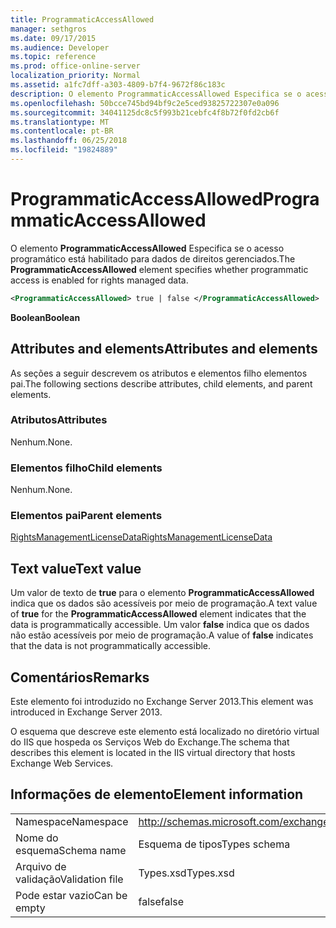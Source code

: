 ```yaml
---
title: ProgrammaticAccessAllowed
manager: sethgros
ms.date: 09/17/2015
ms.audience: Developer
ms.topic: reference
ms.prod: office-online-server
localization_priority: Normal
ms.assetid: a1fc7dff-a303-4809-b7f4-9672f86c183c
description: O elemento ProgrammaticAccessAllowed Especifica se o acesso programático está habilitado para dados de direitos gerenciados.
ms.openlocfilehash: 50bcce745bd94bf9c2e5ced93825722307e0a096
ms.sourcegitcommit: 34041125dc8c5f993b21cebfc4f8b72f0fd2cb6f
ms.translationtype: MT
ms.contentlocale: pt-BR
ms.lasthandoff: 06/25/2018
ms.locfileid: "19824889"
---
```

# <a name="programmaticaccessallowed"></a><span data-ttu-id="2cb90-103">ProgrammaticAccessAllowed</span><span class="sxs-lookup"><span data-stu-id="2cb90-103">ProgrammaticAccessAllowed</span></span>

<span data-ttu-id="2cb90-104">O elemento **ProgrammaticAccessAllowed** Especifica se o acesso programático está habilitado para dados de direitos gerenciados.</span><span class="sxs-lookup"><span data-stu-id="2cb90-104">The **ProgrammaticAccessAllowed** element specifies whether programmatic access is enabled for rights managed data.</span></span> 
  
```XML
<ProgrammaticAccessAllowed> true | false </ProgrammaticAccessAllowed>
```

 <span data-ttu-id="2cb90-105">**Boolean**</span><span class="sxs-lookup"><span data-stu-id="2cb90-105">**Boolean**</span></span>
## <a name="attributes-and-elements"></a><span data-ttu-id="2cb90-106">Attributes and elements</span><span class="sxs-lookup"><span data-stu-id="2cb90-106">Attributes and elements</span></span>

<span data-ttu-id="2cb90-107">As seções a seguir descrevem os atributos e elementos filho elementos pai.</span><span class="sxs-lookup"><span data-stu-id="2cb90-107">The following sections describe attributes, child elements, and parent elements.</span></span>
  
### <a name="attributes"></a><span data-ttu-id="2cb90-108">Atributos</span><span class="sxs-lookup"><span data-stu-id="2cb90-108">Attributes</span></span>

<span data-ttu-id="2cb90-109">Nenhum.</span><span class="sxs-lookup"><span data-stu-id="2cb90-109">None.</span></span>
  
### <a name="child-elements"></a><span data-ttu-id="2cb90-110">Elementos filho</span><span class="sxs-lookup"><span data-stu-id="2cb90-110">Child elements</span></span>

<span data-ttu-id="2cb90-111">Nenhum.</span><span class="sxs-lookup"><span data-stu-id="2cb90-111">None.</span></span>
  
### <a name="parent-elements"></a><span data-ttu-id="2cb90-112">Elementos pai</span><span class="sxs-lookup"><span data-stu-id="2cb90-112">Parent elements</span></span>

[<span data-ttu-id="2cb90-113">RightsManagementLicenseData</span><span class="sxs-lookup"><span data-stu-id="2cb90-113">RightsManagementLicenseData</span></span>](rightsmanagementlicensedata.md)
  
## <a name="text-value"></a><span data-ttu-id="2cb90-114">Text value</span><span class="sxs-lookup"><span data-stu-id="2cb90-114">Text value</span></span>

<span data-ttu-id="2cb90-115">Um valor de texto de **true** para o elemento **ProgrammaticAccessAllowed** indica que os dados são acessíveis por meio de programação.</span><span class="sxs-lookup"><span data-stu-id="2cb90-115">A text value of **true** for the **ProgrammaticAccessAllowed** element indicates that the data is programmatically accessible.</span></span> <span data-ttu-id="2cb90-116">Um valor **false** indica que os dados não estão acessíveis por meio de programação.</span><span class="sxs-lookup"><span data-stu-id="2cb90-116">A value of **false** indicates that the data is not programmatically accessible.</span></span> 
  
## <a name="remarks"></a><span data-ttu-id="2cb90-117">Comentários</span><span class="sxs-lookup"><span data-stu-id="2cb90-117">Remarks</span></span>

<span data-ttu-id="2cb90-118">Este elemento foi introduzido no Exchange Server 2013.</span><span class="sxs-lookup"><span data-stu-id="2cb90-118">This element was introduced in Exchange Server 2013.</span></span>
  
<span data-ttu-id="2cb90-119">O esquema que descreve este elemento está localizado no diretório virtual do IIS que hospeda os Serviços Web do Exchange.</span><span class="sxs-lookup"><span data-stu-id="2cb90-119">The schema that describes this element is located in the IIS virtual directory that hosts Exchange Web Services.</span></span>
  
## <a name="element-information"></a><span data-ttu-id="2cb90-120">Informações de elemento</span><span class="sxs-lookup"><span data-stu-id="2cb90-120">Element information</span></span>

|||
|:-----|:-----|
|<span data-ttu-id="2cb90-121">Namespace</span><span class="sxs-lookup"><span data-stu-id="2cb90-121">Namespace</span></span>  <br/> |http://schemas.microsoft.com/exchange/services/2006/types  <br/> |
|<span data-ttu-id="2cb90-122">Nome do esquema</span><span class="sxs-lookup"><span data-stu-id="2cb90-122">Schema name</span></span>  <br/> |<span data-ttu-id="2cb90-123">Esquema de tipos</span><span class="sxs-lookup"><span data-stu-id="2cb90-123">Types schema</span></span>  <br/> |
|<span data-ttu-id="2cb90-124">Arquivo de validação</span><span class="sxs-lookup"><span data-stu-id="2cb90-124">Validation file</span></span>  <br/> |<span data-ttu-id="2cb90-125">Types.xsd</span><span class="sxs-lookup"><span data-stu-id="2cb90-125">Types.xsd</span></span>  <br/> |
|<span data-ttu-id="2cb90-126">Pode estar vazio</span><span class="sxs-lookup"><span data-stu-id="2cb90-126">Can be empty</span></span>  <br/> |<span data-ttu-id="2cb90-127">false</span><span class="sxs-lookup"><span data-stu-id="2cb90-127">false</span></span>  <br/> |
   

